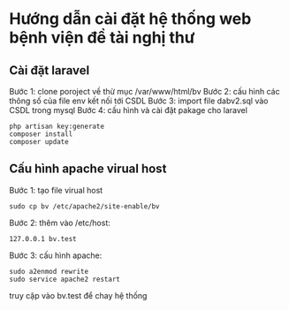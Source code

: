 # Hướng dẫn cài đặt hệ thống web bệnh viện đề tài nghị thư



## Cài đặt laravel
Bước 1: clone poroject về thừ mục /var/www/html/bv
Bước 2: cấu hình các thông số của file env kết nối tới CSDL
Bước 3: import file dabv2.sql vào CSDL trong mysql
Bước 4: cấu hình và cài đặt pakage cho laravel
```
php artisan key:generate 
composer install
composer update
```

## Cấu hình apache virual host 
Bước 1: tạo file virual host
```
sudo cp bv /etc/apache2/site-enable/bv
```
Bước 2: thêm vào /etc/host:
```
127.0.0.1 bv.test
```
Bước 3: cấu hình apache:
```
sudo a2enmod rewrite
sudo service apache2 restart
```
truy cập vào bv.test để chay hệ thống